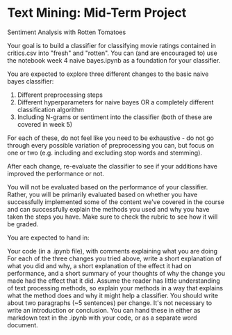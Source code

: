# Text Mining: Mid-Term Project

Sentiment Analysis with Rotten Tomatoes

Your goal is to build a classifier for classifying movie ratings contained in critics.csv into "fresh" and "rotten". You can (and are encouraged to) use the notebook week 4 naive bayes.ipynb as a foundation for your classifier.

You are expected to explore three different changes to the basic naive bayes classifier:
  1. Different preprocessing steps
  2. Different hyperparameters for naive bayes OR a completely different classification algorithm
  3. Including N-grams or sentiment into the classifier (both of these are covered in week 5)

For each of these, do not feel like you need to be exhaustive - do not go through every possible variation of preprocessing you can, but focus on one or two (e.g. including and excluding stop words and stemming).

After each change, re-evaluate the classifier to see if your additions have improved the performance or not.

You will not be evaluated based on the performance of your classifier. Rather, you will be primarily evaluated based on whether you have successfully implemented some of the content we've covered in the course and can successfully explain the methods you used and why you have taken the steps you have. Make sure to check the rubric to see how it will be graded.

You are expected to hand in:

Your code (in a .ipynb file), with comments explaining what you are doing
For each of the three changes you tried above, write a short explanation of what you did and why, a short explanation of the effect it had on performance, and a short summary of your thoughts of why the change you made had the effect that it did. Assume the reader has little understanding of text processing methods, so explain your methods in a way that explains what the method does and why it might help a classifier. You should write about two paragraphs (~5 sentences) per change. It's not necessary to write an introduction or conclusion. You can hand these in either as markdown text in the .ipynb with your code, or as a separate word document.

